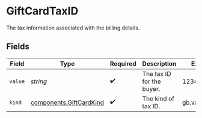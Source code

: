 # GiftCardTaxID

The tax information associated with the billing details.


## Fields

| Field                                                              | Type                                                               | Required                                                           | Description                                                        | Example                                                            |
| ------------------------------------------------------------------ | ------------------------------------------------------------------ | ------------------------------------------------------------------ | ------------------------------------------------------------------ | ------------------------------------------------------------------ |
| `value`                                                            | *string*                                                           | :heavy_check_mark:                                                 | The tax ID for the buyer.                                          | 12345678931                                                        |
| `kind`                                                             | [components.GiftCardKind](../../models/components/giftcardkind.md) | :heavy_check_mark:                                                 | The kind of tax ID.                                                | gb.vat                                                             |